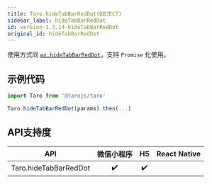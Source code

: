 ```yaml
---
title: Taro.hideTabBarRedDot(OBJECT)
sidebar_label: hideTabBarRedDot
id: version-1.3.14-hideTabBarRedDot
original_id: hideTabBarRedDot
---
```



使用方式同 [`wx.hideTabBarRedDot`](https://developers.weixin.qq.com/miniprogram/dev/api/wx.hideTabBarRedDot.html)，支持 `Promise` 化使用。

## 示例代码

```jsx
import Taro from '@tarojs/taro'

Taro.hideTabBarRedDot(params).then(...)
```



## API支持度


| API | 微信小程序 | H5 | React Native |
| :-: | :-: | :-: | :-: |
| Taro.hideTabBarRedDot | ✔️ | ✔️ |  |

